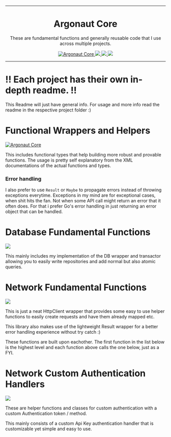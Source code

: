 <hr/>
<h1 align="center">
	Argonaut Core
</h1>
<p align="center">
    These are fundamental functions and generally reusable code that I use across multiple projects.
</p>
<p align="center">
    <a href="https://www.nuget.org/packages/ArgonautCore">
        <img alt="Argonaut Core" src="https://img.shields.io/nuget/vpre/ArgonautCore.svg?maxAge=2592000?style=plastic">
    </a>
    <a href="https://www.nuget.org/packages/ArgonautCore.Database/">
        <img src="https://img.shields.io/nuget/vpre/ArgonautCore.Database.svg?maxAge=2592000?style=plastic">
    </a>
    <a href="https://www.nuget.org/packages/ArgonautCore.Network/">
        <img src="https://img.shields.io/nuget/vpre/ArgonautCore.Network.svg?maxAge=2592000?style=plastic">
    </a>
    <a href="https://www.nuget.org/packages/ArgonautCore.Network.Authentication/">
    <img src="https://img.shields.io/nuget/vpre/ArgonautCore.Network.Authentication.svg?maxAge=2592000?style=plastic">
</a>
</p>
<hr/>

# !! Each project has their own in-depth readme. !!
This Readme will just have general info. For usage and more info read the readme in the respective project folder :)

# Functional Wrappers and Helpers
<a href="https://www.nuget.org/packages/ArgonautCore">
    <img alt="Argonaut Core" src="https://img.shields.io/nuget/vpre/ArgonautCore.svg?maxAge=2592000?style=plastic">
</a>

This includes functional types that help building more robust and provable functions. The usage is pretty
self explanatory from the XML documentations of the actual functions and types.

### Error handling
I also prefer to use `Result` or `Maybe` to propagate errors instead of throwing exceptions everytime. Exceptions in my mind are for exceptional cases, when shit hits the fan. Not when some API call might return an error that it often does. For that i prefer Go's error handling in just returning an error object that can be handled. 


# Database Fundamental Functions
<a href="https://www.nuget.org/packages/ArgonautCore.Database/">
    <img src="https://img.shields.io/nuget/vpre/ArgonautCore.Database.svg?maxAge=2592000?style=plastic">
</a>

This mainly includes my implementation of the DB wrapper and transactor allowing you 
to easily write repositories and add normal but also atomic queries.

# Network Fundamental Functions
<a href="https://www.nuget.org/packages/ArgonautCore.Network/">
    <img src="https://img.shields.io/nuget/vpre/ArgonautCore.Network.svg?maxAge=2592000?style=plastic">
</a>

This is just a neat HttpClient wrapper that provides some easy to use helper functions 
to easily create requests and have them already mapped etc.

This library also makes use of the lightweight Result wrapper for a better error handling
experience without try catch :)

These functions are built upon eachother. The first function in the list below is the highest level and each function above calls the one below, just as a FYI. 

# Network Custom Authentication Handlers
<a href="https://www.nuget.org/packages/ArgonautCore.Network.Authentication/">
    <img src="https://img.shields.io/nuget/vpre/ArgonautCore.Network.Authentication.svg?maxAge=2592000?style=plastic">
</a>

These are helper functions and classes for custom authentication with a custom Authentication token / method.

This mainly consists of a custom Api Key authentication handler that is customizable yet simple and easy to use. 

